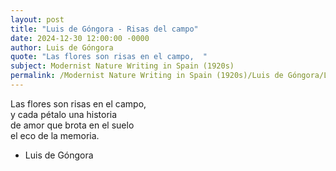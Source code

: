 ```yaml
---
layout: post
title: "Luis de Góngora - Risas del campo"
date: 2024-12-30 12:00:00 -0000
author: Luis de Góngora
quote: "Las flores son risas en el campo,  "
subject: Modernist Nature Writing in Spain (1920s)
permalink: /Modernist Nature Writing in Spain (1920s)/Luis de Góngora/Luis de Góngora - Risas del campo
---
```


Las flores son risas en el campo,  
y cada pétalo una historia  
de amor que brota en el suelo  
el eco de la memoria.

- Luis de Góngora
